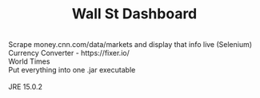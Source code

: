 # <div align="center">Wall St Dashboard</div>

</br>

<div>Scrape money.cnn.com/data/markets and display that info live (Selenium)</div>
<div>Currency Converter - https://fixer.io/<div>
<div>World Times</div>
<div>Put everything into one .jar executable</div>

</br>

<div>JRE 15.0.2</div
